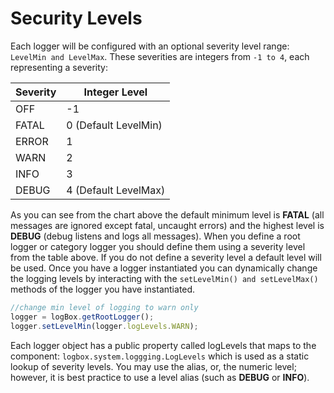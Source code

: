 # Security Levels

Each logger will be configured with an optional severity level range: `LevelMin and LevelMax`. These severities are integers from `-1 to 4`, each representing a severity:

|Severity|Integer Level|
|--|--|
|OFF|-1|
|FATAL|0 (Default LevelMin) |
|ERROR |1|
|WARN |2|
|INFO|3|
|DEBUG|4 (Default LevelMax)|

As you can see from the chart above the default minimum level is **FATAL** (all messages are ignored except fatal, uncaught errors) and the highest level is **DEBUG** (debug listens and logs all messages). When you define a root logger or category logger you should define them using a severity level from the table above. If you do not define a severity level a default level will be used. Once you have a logger instantiated you can dynamically change the logging levels by interacting with the `setLevelMin() and setLevelMax()` methods of the logger you have instantiated.

```javascript
//change min level of logging to warn only
logger = logBox.getRootLogger();
logger.setLevelMin(logger.logLevels.WARN);
```

Each logger object has a public property called logLevels that maps to the component: `logbox.system.loggging.LogLevels` which is used as a static lookup of severity levels. You may use the alias, or, the numeric level; however, it is best practice to use a level alias (such as **DEBUG** or **INFO**).


